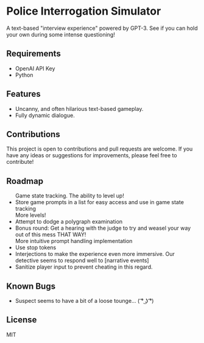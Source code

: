 <h1>Police Interrogation Simulator</h1>

<p>A text-based "interview experience" powered by GPT-3. See if you can hold your own during some intense questioning!</p>

<h2>Requirements</h2>
<ul>
  <li>OpenAI API Key</li>
  <li>Python</li>
</ul>

<h2>Features</h2>
<ul>
  <li>Uncanny, and often hilarious text-based gameplay.</li>
  <li>Fully dynamic dialogue.</li>
 </ul>

<h2>Contributions</h2>
<p>This project is open to contributions and pull requests are welcome. If you have any ideas or suggestions for improvements, please feel free to contribute!</p>

<h2>Roadmap</h2>
<ul>
  Game state tracking. The ability to level up!
  <li>Store game prompts in a list for easy access and use in game state tracking</li>
  More levels!
  <li>Attempt to dodge a polygraph examination</li>
  <li>Bonus round: Get a hearing with the judge to try and weasel your way out of this mess THAT WAY!</li>
  More intuitive prompt handling implementation
  <li>Use stop tokens</li>
  <li>Interjections to make the experience even more immersive. Our detective seems to respond well to [narrative events]</li>
  <li>Sanitize player input to prevent cheating in this regard.</li>
</ul>

<h2>Known Bugs</h2>
<ul>
  <li>Suspect seems to have a bit of a loose tounge...  ( ͡° ͜ʖ ͡°) </li>
</ul>

<h2>License</h2>
<p>MIT</p>

